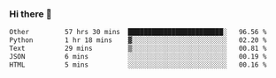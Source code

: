 ### Hi there 👋

<!--
**swolbroham/swolbroham** is a ✨ _special_ ✨ repository because its `README.md` (this file) appears on your GitHub profile.

Here are some ideas to get you started:

- 🔭 I’m currently working on ...
- 🌱 I’m currently learning ...
- 👯 I’m looking to collaborate on ...
- 🤔 I’m looking for help with ...
- 💬 Ask me about ...
- 📫 How to reach me: ...
- 😄 Pronouns: ...
- ⚡ Fun fact: ...
-->


<!--START_SECTION:waka-->

```txt
Other         57 hrs 30 mins  ████████████████████████░   96.56 %
Python        1 hr 18 mins    ▓░░░░░░░░░░░░░░░░░░░░░░░░   02.20 %
Text          29 mins         ▒░░░░░░░░░░░░░░░░░░░░░░░░   00.81 %
JSON          6 mins          ░░░░░░░░░░░░░░░░░░░░░░░░░   00.19 %
HTML          5 mins          ░░░░░░░░░░░░░░░░░░░░░░░░░   00.16 %
```

<!--END_SECTION:waka-->
